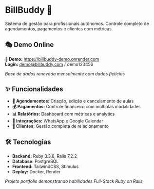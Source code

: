 # BillBuddy 💼

Sistema de gestão para profissionais autônomos. 
Controle completo de agendamentos, pagamentos e clientes com métricas.

## 🎭 Demo Online
**🔗 Demo:** https://billbuddy-demo.onrender.com  
**Login:** demo@billbuddy.com / demo123456

*Base de dados renovada mensalmente com dados fictícios*

## ✨ Funcionalidades

- **📅 Agendamentos:** Criação, edição e cancelamento de aulas
- **💰 Pagamentos:** Controle financeiro com múltiplas modalidades
- **📊 Relatórios:** Dashboard com métricas e analytics
- **📱 Integrações:** WhatsApp e Google Calendar
- **👥 Clientes:** Gestão completa de relacionamento

## 🛠️ Tecnologias

- **Backend:** Ruby 3.3.8, Rails 7.2.2
- **Database:** PostgreSQL
- **Frontend:** TailwindCSS, Stimulus
- **Deploy:** Docker, Render

*Projeto portfolio demonstrando habilidades Full-Stack Ruby on Rails*